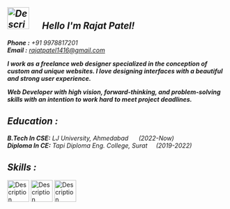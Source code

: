 ## ***<img src="https://github.com/Yarrrr-rajat/Yarrrr-rajat/assets/175085707/c0113118-413b-4d09-a0ca-65d11fd852ac" alt="Description" width="50" height="50" /> &nbsp;&nbsp;&nbsp;&nbsp; Hello I'm Rajat Patel!***  

***Phone :*** *+91 9978817201* <br>
***Email :*** *[rajatpatel1416@gmail.com](mailto:rajatpatel1416@gmail.com)*<br>

***I work as a freelance web designer specialized in the conception of custom and unique websites. I love designing interfaces with a beautiful and strong user experience.***  

***Web Developer with high vision, forward-thinking, and problem-solving skills with an intention to work hard to meet project deadlines.***

## ***Education :***

***B.Tech In CSE:*** *LJ University, Ahmedabad* &nbsp;&nbsp;&nbsp;&nbsp; *(2022-Now)*<br>
***Diploma In CE:*** *Tapi Diploma Eng. College, Surat* &nbsp;&nbsp;&nbsp;&nbsp;*(2019-2022)*

## ***Skills :***
<img src="https://github.com/Yarrrr-rajat/Yarrrr-rajat/assets/175085707/3a912d7f-e6c4-4a8a-984d-71e84b37bcca" alt="Description" width="50" height="50" />

<img src="https://github.com/Yarrrr-rajat/Yarrrr-rajat/assets/175085707/675225e3-9a97-46d8-8664-c1eab4ecb968" alt="Description" width="50" height="50" />

<img src="https://github.com/Yarrrr-rajat/Yarrrr-rajat/assets/175085707/0af0bf2f-9e82-403f-a5b5-4a07866ad9cd" alt="Description" width="50" height="50" />
